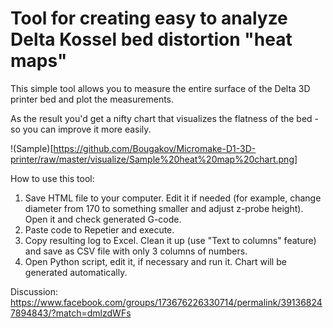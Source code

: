 # Tool for creating easy to analyze Delta Kossel bed distortion "heat maps"

This simple tool allows you to measure the entire surface of the Delta 3D printer bed and plot the measurements. 

As the result you'd get a nifty chart that visualizes the flatness of the bed - so you can improve it more easily.

!(Sample)[https://github.com/Bougakov/Micromake-D1-3D-printer/raw/master/visualize/Sample%20heat%20map%20chart.png]

How to use this tool:

  1. Save HTML file to your computer. Edit it if needed (for example, change diameter from 170 to something smaller and adjust z-probe height). Open it and check generated G-code. 
  2. Paste code to Repetier and execute. 
  3. Copy resulting log to Excel. Clean it up (use "Text to columns" feature) and save as CSV file with only 3 columns of numbers. 
  4. Open Python script, edit it, if necessary and run it. Chart will be generated automatically. 
  
Discussion: https://www.facebook.com/groups/173676226330714/permalink/391368247894843/?match=dmlzdWFs
